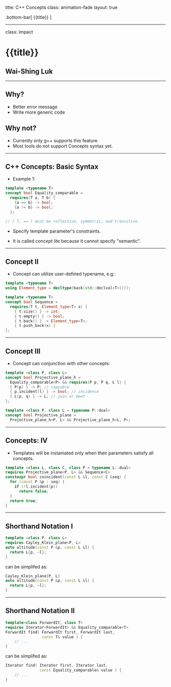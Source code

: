 title: C++ Concepts
class: animation-fade
layout: true

<!-- This slide will serve as the base layout for all your slides -->

.bottom-bar[
{{title}}
]

---

class: impact

# {{title}}

## Wai-Shing Luk

---

## Why?

- Better error message
- Write more generic code

## Why not?

- Currently only g++ supports this feature.
- Most tools do not support Concepts syntax yet.

---

## C++ Concepts: Basic Syntax

- Example 1:

```cpp
template <typename T>
concept bool Equality_comparable =
  requires(T a, T b) {
    {a == b} -> bool;
    {a != b} -> bool;
  };

// ( T, == ) must be reflective, symmetric, and transitive.
```

- Specify template parameter's constraints.

- It is called _concept lite_ because it cannot specify "semantic".

---

## Concept II

- Concept can utilize user-defined typename, e.g.:

```cpp
template <typename T>
using Element_type = decltype(back(std::declval<T>()));

template <typename T>
concept bool Sequence =
  requires(T t, Element_type<T> x) {
    { t.size() } -> int;
    { t.empty() } -> bool;
    { t.back() } -> Element_type<T>;
    { t.push_back(x) }
};
```

---

## Concept III

- Concept can conjunction with other concepts:

```cpp
template <class P, class L>
concept bool Projective_plane_h =
  Equality_comparable<P> && requires(P p, P q, L l) {
  { P(p) } -> P; // copyable
  { p.incident(l) } -> bool; // incidence
  { L(p, q) } -> L; // join or meet
};

template <class P, class L = typename P::dual>
concept bool Projective_plane =
  Projective_plane_h<P, L> && Projective_plane_h<L, P>;
```

---

## Concepts: IV

- Templates will be instaniated only when their parameters satisfy all concepts.

```cpp
template <class L, class C, class P = typename L::dual>
requires Projective_plane<P, L> && Sequence<C>
constexpr bool coincident(const L &l, const C &seq) {
  for (const P &p : seq) {
    if (!l.incident(p))
      return false;
  }
  return true;
}
```

---

## Shorthand Notation I

```cpp
template <class P, class L>
requires Cayley_Klein_plane<P, L>
auto altitude(const P &p, const L &l) {
  return L{p, ~l};
}
```

can be simplifed as:

```cpp
Cayley_Klein_plane{P, L}
auto altitude(const P &p, const L &l) {
  return L{p, ~l};
}
```

---

## Shorthand Notation II

```cpp
template<class ForwardIt, class T>
requires Iterator<ForwardIt> && Equality_comparable<T>
ForwardIt find( ForwardIt first, ForwardIt last,
                const T& value ) {
    // ...
}
```

can be simplifed as:

```cpp
Iterator find( Iterator first, Iterator last,
               const Equality_comparable& value ) {
    // ...
}
```
